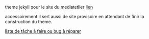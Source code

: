 theme jekyll pour le site du mediatetlier [lien](https://darkbeanbbq.github.io/mediatelier-jekyll-theme/)

accessoirement il sert aussi de site provisoire en attendant de finir la construction du theme.

[liste de tâche à faire ou bug à réparer](todo.md)
